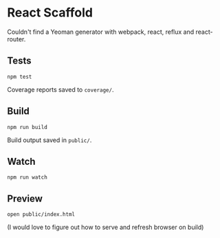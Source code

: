 # React Scaffold

Couldn't find a Yeoman generator with webpack, react, reflux and react-router.


## Tests

```shell
npm test
```

Coverage reports saved to `coverage/`.


## Build

```shell
npm run build
```

Build output saved in `public/`.


## Watch

```shell
npm run watch
```


## Preview

```shell
open public/index.html
```

(I would love to figure out how to serve and refresh browser on build)
